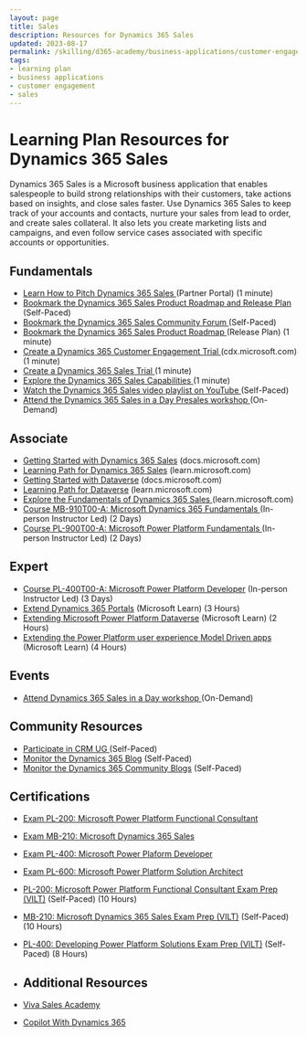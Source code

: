 ```yaml
---
layout: page
title: Sales
description: Resources for Dynamics 365 Sales
updated: 2023-08-17
permalink: /skilling/d365-academy/business-applications/customer-engagement/sales
tags:
- learning plan
- business applications
- customer engagement
- sales
---
```


# Learning Plan Resources for Dynamics 365 Sales

Dynamics 365 Sales is a Microsoft business application that enables salespeople to build strong relationships with their customers, take actions based on insights, and close sales faster. Use Dynamics 365 Sales to keep track of your accounts and contacts, nurture your sales from lead to order, and create sales collateral. It also lets you create marketing lists and campaigns, and even follow service cases associated with specific accounts or opportunities.

## Fundamentals

* <a href="https://dynamicspartners.transform.microsoft.com/products/sales" target="_blank">Learn How to Pitch Dynamics 365 Sales </a> (Partner Portal) (1 minute)
* <a href="https://releaseplans.microsoft.com/en-US/?app=Sales" target="_blank">Bookmark the Dynamics 365 Sales Product Roadmap and Release Plan </a> (Self-Paced)
* <a href="https://community.dynamics.com/forums/thread/?partialUrl=sales" target="_blank">Bookmark the Dynamics 365 Sales Community Forum </a> (Self-Paced)
* <a href="https://releaseplans.microsoft.com/en-US/?app=Sales" target="_blank">Bookmark the Dynamics 365 Sales Product Roadmap </a> (Release Plan) (1 minute)
* <a href="https://cdx.transform.microsoft.com/my-tenants" target="_blank">Create a Dynamics 365 Customer Engagement Trial </a> (cdx.microsoft.com) (1 minute)
* <a href="https://dynamics.microsoft.com/en-us/dynamics-365-free-trial/" target="_blank">Create a Dynamics 365 Sales Trial </a> (1 minute)
* <a href="https://dynamics.microsoft.com/en-us/sales/overview/" target="_blank">Explore the Dynamics 365 Sales Capabilities </a> (1 minute)
* <a href="https://www.youtube.com/playlist?list=PLcakwueIHoT8Bkb8BvqgBKgJPUc3jSX3m" target="_blank">Watch the Dynamics 365 Sales video playlist on YouTube </a> (Self-Paced)
* <a href="https://msuspartners.eventbuilder.com/event/51067" target="_blank">Attend the Dynamics 365 Sales in a Day Presales workshop </a> (On-Demand)
  
## Associate

* <a href="https://learn.microsoft.com/en-us/dynamics365/sales/" target="_blank">Getting Started with Dynamics 365 Sales</a> (docs.microsoft.com)
* <a href="https://learn.microsoft.com/en-us/training/dynamics365/sales" target="_blank">Learning Path for Dynamics 365 Sales</a> (learn.microsoft.com)
* <a href="https://learn.microsoft.com/en-us/power-apps/maker/data-platform/data-platform-intro" target="_blank">Getting Started with Dataverse</a> (docs.microsoft.com)
* <a href="https://docs.microsoft.com/en-us/learn/paths/get-started-cds/" target="_blank">Learning Path for Dataverse</a> (learn.microsoft.com)
* <a href="https://learn.microsoft.com/en-us/training/paths/learn-fundamentals-of-microsoft-dynamics-365-sales/" target="_blank">Explore the Fundamentals of Dynamics 365 Sales </a> (learn.microsoft.com)
* <a href="https://docs.microsoft.com/en-us/learn/certifications/courses/mb-910t00/" target="_blank">Course MB-910T00-A: Microsoft Dynamics 365 Fundamentals </a> (In-person Instructor Led) (2 Days)
* <a href="https://docs.microsoft.com/en-us/learn/certifications/courses/pl-900t00" target="_blank">Course PL-900T00-A: Microsoft Power Platform Fundamentals </a> (In-person Instructor Led) (2 Days)

## Expert

* [Course PL-400T00-A: Microsoft Power Platform Developer](https://docs.microsoft.com/en-us/learn/certifications/courses/pl-400t00) (In-person Instructor Led) (3 Days)
* [Extend Dynamics 365 Portals](https://docs.microsoft.com/en-us/learn/paths/extend-dynamics-365-portals/) (Microsoft Learn) (3 Hours)
* [Extending Microsoft Power Platform Dataverse](https://docs.microsoft.com/en-us/learn/paths/extend-power-platform-common-data-service/) (Microsoft Learn) (2 Hours)
* [Extending the Power Platform user experience Model Driven apps](https://docs.microsoft.com/en-us/learn/paths/extend-power-platform-model-driven-app/) (Microsoft Learn) (4 Hours)

## Events

* <a href="https://msuspartners.eventbuilder.com/event/51067/" target="_blank">Attend Dynamics 365 Sales in a Day workshop </a> (On-Demand)

## Community Resources

* <a href="https://dynamicscommunities.com/community/groups/dynamicscecrm/" target="_blank">Participate in CRM UG </a> (Self-Paced)
* <a href="https://cloudblogs.microsoft.com/dynamics365/" target="_blank">Monitor the Dynamics 365 Blog</a> (Self-Paced)
* <a href="https://community.dynamics.com/blogs/" target="_blank">Monitor the Dynamics 365 Community Blogs</a> (Self-Paced)

## Certifications

* [Exam PL-200: Microsoft Power Platform Functional Consultant](https://docs.microsoft.com/en-us/learn/certifications/exams/pl-200)
* [Exam MB-210: Microsoft Dynamics 365 Sales](https://docs.microsoft.com/en-us/learn/certifications/exams/mb-210)

* [Exam PL-400: Microsoft Power Plaform Developer](https://docs.microsoft.com/en-us/learn/certifications/exams/pl-400)
* [Exam PL-600: Microsoft Power Platform Solution Architect](https://docs.microsoft.com/en-us/learn/certifications/exams/pl-600)

* [PL-200: Microsoft Power Platform Functional Consultant Exam Prep (VILT)](https://partner.microsoft.com/en-us/training/assets/collection/implementing-microsoft-power-platform-pl-200#/) (Self-Paced) (10 Hours)
* [MB-210: Microsoft Dynamics 365 Sales Exam Prep (VILT)](https://partner.microsoft.com/en-us/training/assets/collection/mb-210-microsoft-dynamics-365-sales#/) (Self-Paced) (10 Hours)
* [PL-400: Developing Power Platform Solutions Exam Prep (VILT)](https://partner.microsoft.com/en-us/training/assets/collection/developing-power-platform-solutions-pl-400#/) (Self-Paced) (8 Hours)

* ## Additional Resources
* [Viva Sales Academy](https://microsoft.github.io/PartnerResources/skilling/d365-sales-academy)
* [Copilot With Dynamics 365](https://cloudblogs.microsoft.com/dynamics365/bdm/2023/03/06/introducing-microsoft-dynamics-365-copilot-bringing-next-generation-ai-to-every-line-of-business/)
